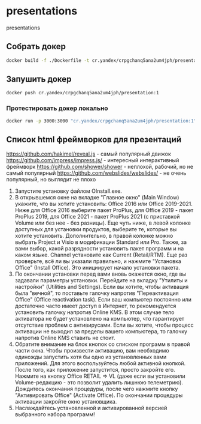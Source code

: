 # presentations
presentations

##  Собрать докер

```bash
docker build -f ./Dockerfile -t cr.yandex/crpgchanq5ana2um4jph/presentation:1 .
```

##  Запушить докер

```bash
docker push cr.yandex/crpgchanq5ana2um4jph/presentation:1
```

### Протестировать докер локально


```bash
docker run -p 3000:3000 "cr.yandex/crpgchanq5ana2um4jph/presentation:1"
```

## Список html фреймворков для презентаций

https://github.com/hakimel/reveal.js - самый популярный движок
https://github.com/impress/impress.js/ - интересный интерактивный фреймворк
https://github.com/shower/shower - неплохой, рабочий, но не самый популярный
https://github.com/webslides/webslides/ - не очень популярный, но выглядит не плохо


1. Запустите установку файлом OInstall.exe.
2. В открывшемся окне на вкладке "Главное окно" (Main Window) укажите, что вы хотите установить: Office 2016 или Office 2019-2021. Ниже для Office 2016 выберите пакет ProPlus, для Office 2019 - пакет ProPlus 2019, для Office 2021 - пакет ProPlus 2021 (с приставкой Volume или без нее - без разницы). Еще чуть ниже, в левой колонке доступных для установки продуктов, выберите те, которые вы хотите установить. Дополнительно, в правой колонке можно выбрать Project и Visio в модификации Standard или Pro. Также, за вами выбор, какой разрядности установить пакет программ и на каком языке. Channel установите как Current (Retail/RTM). Еще раз проверьте, всё ли вы указали правильно, и нажмите "Установка Office" (Install Office). Это инициирует начало установки пакета.
3. По окончании установки перед вами вновь окажется окно, где вы задавали параметры установки. Перейдите на вкладку "Утилиты и настройки" (Utilities and Settings). Если вы хотите, чтобы активация была "вечной", то поставьте галочку напротив "Переактивация Office" (Office reactivation task). Если ваш компьютер постоянно или достаточно часто имеет доступ в Интернет, то рекомендуется установить галочку напротив Online KMS. В этом случае тело активатора не будет установлено на компьютер, что гарантирует отсутствие проблем с антивирусами. Если вы хотите, чтобы процесс активации не выходил за пределы вашего компьютера, то галочку напротив Online KMS ставить не стоит.
4. Обратите внимание на блок кнопок со списком программ в правой части окна. Чтобы произвести активацию, вам необходимо единожды запустить хотя бы одно из установленных вами приложений. Для этого воспользуйтесь любой активной кнопкой. После того, как приложение запустится, просто закройте его. Нажмите на кнопку Office RETAIL => VL (даже если вы установили Volume-редакцию - это позволит удалить лишнюю телеметрию). Дождитесь окончания процедуры, после чего нажмите кнопку "Активировать Office" (Activate Office). По окончании процедуры активации закройте окно установщика.
5. Наслаждайтесь установленной и активированной версией выбранного набора программ!
